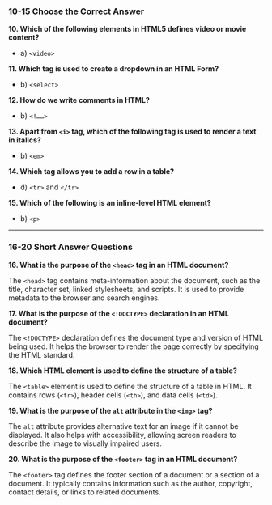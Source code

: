 ### 10-15 Choose the Correct Answer

**10. Which of the following elements in HTML5 defines video or movie content?**

- a) `<video>`

**11. Which tag is used to create a dropdown in an HTML Form?**

- b) `<select>`

**12. How do we write comments in HTML?**

- b) `<!……>`

**13. Apart from `<i>` tag, which of the following tag is used to render a text in italics?**

- b) `<em>`

**14. Which tag allows you to add a row in a table?**

- d) `<tr>` and `</tr>`

**15. Which of the following is an inline-level HTML element?**

- b) `<p>`

---

### 16-20 Short Answer Questions

**16. What is the purpose of the `<head>` tag in an HTML document?**

The `<head>` tag contains meta-information about the document, such as the title, character set, linked stylesheets, and scripts. It is used to provide metadata to the browser and search engines.

**17. What is the purpose of the `<!DOCTYPE>` declaration in an HTML document?**

The `<!DOCTYPE>` declaration defines the document type and version of HTML being used. It helps the browser to render the page correctly by specifying the HTML standard.

**18. Which HTML element is used to define the structure of a table?**

The `<table>` element is used to define the structure of a table in HTML. It contains rows (`<tr>`), header cells (`<th>`), and data cells (`<td>`).

**19. What is the purpose of the `alt` attribute in the `<img>` tag?**

The `alt` attribute provides alternative text for an image if it cannot be displayed. It also helps with accessibility, allowing screen readers to describe the image to visually impaired users.

**20. What is the purpose of the `<footer>` tag in an HTML document?**

The `<footer>` tag defines the footer section of a document or a section of a document. It typically contains information such as the author, copyright, contact details, or links to related documents.